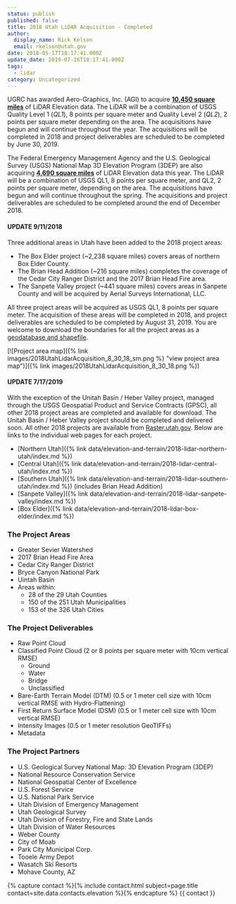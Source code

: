 ```yaml
---
status: publish
published: false
title: 2018 Utah LiDAR Acquisition - Completed
author:
  display_name: Rick Kelson
  email: rkelson@utah.gov
date: 2018-05-17T18:17:41.000Z
update_date: 2019-07-16T18:17:41.000Z
tags:
  - lidar
category: Uncategorized
---
```


UGRC has awarded Aero-Graphics, Inc. (AGI) to acquire [**10,450 square miles**](http://utah.maps.arcgis.com/home/webmap/viewer.html?webmap=579b517bd8d040969fc3418328c31f31 'view project areas in ArcGIS Online') of LiDAR Elevation data. The LiDAR will be a combination of USGS Quality Level 1 (_QL1_), 8 points per square meter and Quality Level 2 (_QL2_), 2 points per square meter depending on the area. The acquisitions have begun and will continue throughout the year. The acquisitions will be completed in 2018 and project deliverables are scheduled to be completed by June 30, 2019.

The Federal Emergency Management Agency and the U.S. Geological Survey (USGS) National Map 3D Elevation Program (3DEP) are also acquiring [**4,690 square miles**](http://utah.maps.arcgis.com/home/webmap/viewer.html?webmap=579b517bd8d040969fc3418328c31f31 'view project areas in ArcGIS Online') of LiDAR Elevation data this year. The LiDAR will be a combination of USGS QL1, 8 points per square meter, and QL2, 2 points per square meter, depending on the area. The acquisitions have begun and will continue throughout the spring. The acquisitions and project deliverables are scheduled to be completed around the end of December 2018.

#### UPDATE 9/11/2018



Three additional areas in Utah have been added to the 2018 project areas:

- The Box Elder project (~2,238 square miles) covers areas of northern Box Elder County.
- The Brian Head Addition (~216 square miles) completes the coverage of the Cedar City Ranger District and the 2017 Brian Head Fire area.
- The Sanpete Valley project (~441 square miles) covers areas in Sanpete County and will be acquired by Aerial Surveys International, LLC.

All three project areas will be acquired as USGS QL1, 8 points per square meter. The acquisition of these areas will be completed in 2018, and project deliverables are scheduled to be completed by August 31, 2019. You are welcome to download the boundaries for all the project areas as a [geodatabase and shapefile](https://drive.google.com/a/utah.gov/uc?id=1BkO7aWhFARM-U--KGi4Wn3diNIx7kban&export=download).

[![Project area map]({% link images/2018UtahLidarAcquisition_8_30_18_sm.png %} "view project area map")]({% link images/2018UtahLidarAcquisition_8_30_18.png %})

#### UPDATE 7/17/2019



With the exception of the Unitah Basin / Heber Valley project, managed through the USGS Geospatial Product and Service Contracts (GPSC), all other 2018 project areas are completed and available for download. The Unitah Basin / Heber Valley project should be completed and delivered soon. All other 2018 projects are available from [Raster.utah.gov](https://raster.utah.gov/). Below are links to the individual web pages for each project.

- [Northern Utah]({% link data/elevation-and-terrain/2018-lidar-northern-utah/index.md %})
- [Central Utah]({% link data/elevation-and-terrain/2018-lidar-central-utah/index.md %})
- [Southern Utah]({% link data/elevation-and-terrain/2018-lidar-southern-utah/index.md %}) (includes Brian Head Addition)
- [Sanpete Valley]({% link data/elevation-and-terrain/2018-lidar-sanpete-valley/index.md %})
- [Box Elder]({% link data/elevation-and-terrain/2018-lidar-box-elder/index.md %})

### The Project Areas



- Greater Sevier Watershed
- 2017 Brian Head Fire Area
- Cedar City Ranger District
- Bryce Canyon National Park
- Uintah Basin
- Areas within:
  - 28 of the 29 Utah Counties
  - 150 of the 251 Utah Municipalities
  - 153 of the 326 Utah Cities

### The Project Deliverables



- Raw Point Cloud
- Classified Point Cloud (2 or 8 points per square meter with 10cm vertical RMSE)
  - Ground
  - Water
  - Bridge
  - Unclassified
- Bare-Earth Terrain Model (DTM) (0.5 or 1 meter cell size with 10cm vertical RMSE with Hydro-Flattening)
- First Return Surface Model (DSM) (0.5 or 1 meter cell size with 10cm vertical RMSE)
- Intensity Images (0.5 or 1 meter resolution GeoTIFFs)
- Metadata

### The Project Partners



- U.S. Geological Survey National Map: 3D Elevation Program (3DEP)
- National Resource Conservation Service
- National Geospatial Center of Excellence
- U.S. Forest Service
- U.S. National Park Service
- Utah Division of Emergency Management
- Utah Geological Survey
- Utah Division of Forestry, Fire and State Lands
- Utah Division of Water Resources
- Weber County
- City of Moab
- Park City Municipal Corp.
- Tooele Army Depot
- Wasatch Ski Resorts
- Mohave County, AZ

{% capture contact %}{% include contact.html subject=page.title contact=site.data.contacts.elevation %}{% endcapture %}
{{ contact }}
